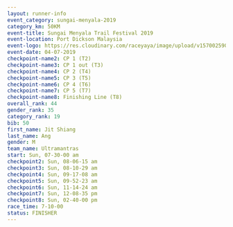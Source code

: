 ```yaml
---
layout: runner-info 
event_category: sungai-menyala-2019 
category_km: 50KM 
event-title: Sungai Menyala Trail Festival 2019 
event-location: Port Dickson Malaysia 
event-logo: https://res.cloudinary.com/raceyaya/image/upload/v1570025907/logo/smft_rwzxh1.jpg 
event-date: 04-07-2019 
checkpoint-name2: CP 1 (T2) 
checkpoint-name3: CP 1 out (T3) 
checkpoint-name4: CP 2 (T4) 
checkpoint-name5: CP 3 (T5) 
checkpoint-name6: CP 4 (T6) 
checkpoint-name7: CP 5 (T7) 
checkpoint-name8: Finishing Line (T8) 
overall_rank: 44
gender_rank: 35
category_rank: 19
bib: 50
first_name: Jit Shiang
last_name: Ang
gender: M
team_name: Ultramantras
start: Sun, 07-30-00 am
checkpoint2: Sun, 08-06-15 am
checkpoint3: Sun, 08-10-29 am
checkpoint4: Sun, 09-17-08 am
checkpoint5: Sun, 09-52-23 am
checkpoint6: Sun, 11-14-24 am
checkpoint7: Sun, 12-08-35 pm
checkpoint8: Sun, 02-40-00 pm
race_time: 7-10-00
status: FINISHER
---
```

